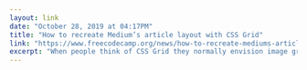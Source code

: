 ```yaml
---
layout: link 
date: "October 28, 2019 at 04:17PM"
title: "How to recreate Medium’s article layout with CSS Grid"
link: "https://www.freecodecamp.org/news/how-to-recreate-mediums-article-layout-with-css-grid-b4608792bad1/"
excerpt: "When people think of CSS Grid they normally envision image grid layouts and full web pages. However, CSS Grid is actually a superb technology for laying out articles as well, as it allows you to do things which previously was tricky to achieve."
---
```

